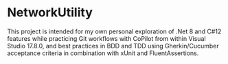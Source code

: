 # NetworkUtility

This project is intended for my own personal exploration of .Net 8 and C#12 features while practicing Git workflows with CoPilot from within Visual Studio 17.8.0, and best practices in BDD and TDD using Gherkin/Cucumber acceptance criteria in combination with xUnit and FluentAssertions.
